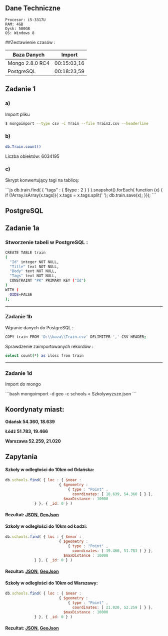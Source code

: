 ## Dane Techniczne
 ```
 Procesor: i5-3317U
 RAM: 4GB
 Dysk: 500GB
 OS: Windows 8
 ```
##Zestawienie czasów : 

| Baza Danych |                    Import            |         
|-------------|:----------------------------------------------:|
| Mongo 2.8.0 RC4 |   00:15:03,16   | 
| PostgreSQL  |  00:18:23,59 |  
  


<h2>Zadanie 1</h2>

<h3><b>a)</b></h3>
<p>Import pliku</p>

  ```bash
  $ mongoimport --type csv -c Train --file Train2.csv --headerline
  ```  

<h3><b>b)</b></h3>

  ```bash
  db.Train.count()
  ```
  Liczba obiektów: 6034195 
  
<h3><b>c)</b></h3>

<p>Skrypt konwertujący tagi na tablicę:</p>
 ```js
db.train.find( { "tags" : { $type : 2 } } ).snapshot().forEach(
 function (x) {
  if (!Array.isArray(x.tags)){
    x.tags = x.tags.split(' ');
    db.train.save(x);
}});
 ```
<h2><b>PostgreSQL</b></h2>

<h2><b>Zadanie 1a</b></h2>

<h3><b>Stworzenie tabeli w PostgreSQL :</b></h3>

```sh
CREATE TABLE train
(
  "Id" integer NOT NULL,
  "Title" text NOT NULL,
  "Body" text NOT NULL,
  "Tags" text NOT NULL,
  CONSTRAINT "PK" PRIMARY KEY ("Id")
)
WITH (
  OIDS=FALSE
);
```

***

<h3><b>Zadanie 1b</b></h3>

Wgranie danych do PostgreSQL :

```sh
COPY train FROM 'D:\\baza\\Train.csv' DELIMITER ',' CSV HEADER;
```

Sprawdzenie zaimportowanych rekordów :

```sh
select count(*) as ilosc from train
```
***
<h3><b>Zadanie 1d</b></h3>

<p>Import do mongo</p>
 ```bash
 mongoimport -d geo -c schools < Szkolywyzsze.json
 ```
 
## Koordynaty miast:
  <b>Gdańsk 54.360, 18.639</b>
  
  <b>Łódź 51.783, 19.466</b>
  
  <b>Warszawa 52.259, 21.020</b>
  
## Zapytania

#### Szkoły w odległości do 10km od Gdańska:
 ```js
 db.schools.find( { loc : { $near :
                         { $geometry :
                             { type : "Point" ,
                               coordinates: [ 18.639, 54.360 ] } },
                           $maxDistance : 10000
              } }, { _id: 0 } )
 ```
#### Rezultat: [JSON](geojson/zapytanie_Gdansk.json), [GeoJson](geojson/zapytanie_Gdansk.geojson)
#### Szkoły  w odległości do 10km od Łodzi:
 ```js
 db.schools.find( { loc : { $near :
                         { $geometry :
                             { type : "Point" ,
                               coordinates: [ 19.466, 51.783 ] } },
                           $maxDistance : 10000
              } }, { _id: 0 } )
 ```
#### Rezultat: [JSON](geojson/zapytanie_Lodz.json), [GeoJson](geojson/zapytanie_Lodz.geojson)
#### Szkoły w odległości do 10km od Warszawy:
 ```js
 db.schools.find( { loc : { $near :
                         { $geometry :
                             { type : "Point" ,
                               coordinates: [ 21.020, 52.259 ] } },
                           $maxDistance : 10000
              } }, { _id: 0 } )
 ```
#### Rezultat: [JSON](geojson/zapytanie_Warszawa.json), [GeoJson](geojson/zapytanie_Warszawa.geojson)

